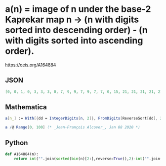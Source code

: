 # a\(n\) \= image of n under the base\-2 Kaprekar map n \-\> \(n with digits sorted into descending order\) \- \(n with digits sorted into ascending order\)\.
https://oeis.org/A164884
## JSON
```JSON
[0, 0, 1, 0, 3, 3, 3, 0, 7, 9, 9, 7, 9, 7, 7, 0, 15, 21, 21, 21, 21, 21, 21, 15, 21, 21, 21, 15, 21, 15, 15, 0, 31, 45, 45, 49, 45, 49, 49, 45, 45, 49, 49, 45, 49, 45, 45, 31, 45, 49, 49, 45, 49, 45, 45, 31, 49, 45, 45, 31, 45, 31, 31, 0, 63, 93, 93, 105, 93, 105, 105, 105, 93, 105, 105]
```
## Mathematica
```Mathematica
a[n_] := With[{dd = IntegerDigits[n, 2]}, FromDigits[ReverseSort[dd], 2] - FromDigits[Sort[dd], 2]];
```
```Mathematica
a /@ Range[0, 100] (* _Jean-François Alcover_, Jan 08 2020 *)
```
## Python
```Python
def A164884(n):
    return int("".join(sorted(bin(n)[2:],reverse=True)),2)-int("".join(sorted(bin(n)[2:])),2) # _Indranil Ghosh_, Feb 01 2017
```
